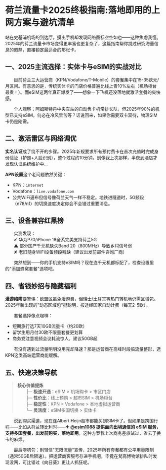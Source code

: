 # 荷兰流量卡2025终极指南:落地即用的上网方案与避坑清单

站在史基浦机场的到达厅，摸出手机却发现网络图标空空如也——这种焦虑我懂。2025年的荷兰流量卡市场变得更丰富也更复杂了，这篇指南帮你跳过研究海量信息的煎熬，直接锁定最适合的那张卡。

## 一、2025主流选择：实体卡与eSIM的实战对比
　　目前荷兰三大运营商（KPN/Vodafone/T-Mobile）的套餐集中在15-35欧元/月区间。有意思的是，传统实体卡的门店价格普遍比线上贵10%左右（机场柜台最贵！）。而eSIM这两年真正爆发了——想象一下飞机还没落地就激活套餐的爽快感。

　　个人观察：阿姆斯特丹中央车站的自动售卡机常排长队，但2025年90%的机型已支持eSIM，何必在冷风里苦等？话说回来，如果你需要双卡双待，物理SIM卡仍是刚需。

## 二、激活雷区与网络调优
**实名认证**成了绕不开的步骤。2025年新规要求所有预付费卡在首次充值时完成身份验证（护照+人脸识别），整个过程约10分钟。别像我上次那样，半夜到酒店才发现认证系统维护中...

**APN设置**这个老问题依然关键：  
- KPN：`internet`  
- Vodafone：`live.vodafone.com`  
- 公共WiFi遍布但信号像荷兰天气一样不稳定。地铁进隧道时，5G频段（n78/n1）的切换速度决定你会不会错过重要消息。

## 三、设备兼容红黑榜
　　实测发现：  
　　✔ 华为P70/iPhone 18全系完美支持荷兰5G  
　　⚠ 部分国产千元机缺失Band 20（800MHz）导致乡村信号弱  
　　✘ 老旧随身WiFi设备频段残缺（建议出发前邮件咨询厂商）

　　突然想到——你的手机支持eSIM吗？现在连千元机都标配了，检查设置里的"添加蜂窝套餐"选项吧。

## 四、省钱妙招与隐藏福利
**漫游陷阱**要警惕：欧盟区虽免漫游费，但瑞士/土耳其等热门转机地仍需区域包。2025年新出现的"动态区域包"挺聪明，按途经国家自动计费（每天2-5欧）。

　　套餐选择像点咖啡：  
- 短期旅行选7天10GB流量卡（约20欧）  
- 留学生用月付30欧不限量套餐更划算  
- 商务党注意视频会议耗流惊人，建议50GB起  

　　有没有遇到过流量明明没用完却降速？那是运营商在高峰时段搞流量整形，选KPN这类高端运营商能缓解。

## 五、快速决策导航
> **核心价值提炼**  
> 　　├─ **极速开通**：eSIM > 机场购卡 > 市区门店  
> 　　├─ **性价比**：线上预购 > 超市SIM > 机场柜台  
> 　　├─ **稳定性**：KPN > Vodafone > 本地虚拟运营商  
> 　　└─ **灵活度**：eSIM多国切换 > 实体卡  

　　说到购买渠道，现在连Albert Heijn超市都能买到SIM卡了。但如果是跨国行程——比如从荷兰转比利时——**✈ [@esim1088](https://t.me/s/esim1088) 提供面向出境通信的 eSIM 服务，支持多国套餐，出发前购买，落地即用**，这种方案我上次商务差旅试过，省去了换卡的麻烦。

　　最后唠叨句：别轻信"无限流量"宣传，2025年所有套餐都有公平用量限制（通常50GB后限速）。把运营商客服号存进手机吧，毕竟在梵高博物馆排队时发现没网，可比错过《向日葵》更让人抓狂呢。